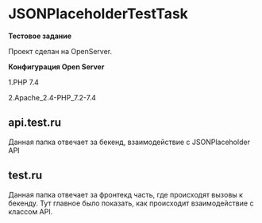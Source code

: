 # JSONPlaceholderTestTask

**Тестовое задание**

Проект сделан на OpenServer. 

**Конфигурация Open Server**

1.PHP 7.4

2.Apache_2.4-PHP_7.2-7.4

## api.test.ru ##

Данная папка отвечает за бекенд, взаимодействие с JSONPlaceholder API

## test.ru ##

Данная папка отвечает за фронтекд часть, где происходят вызовы к бекенду. Тут главное было показать, как происходит взаимодействие с классом API. 

